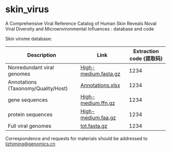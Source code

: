 # skin_virus
A Comprehensive Viral Reference Catalog of Human Skin Reveals Noval Viral Diversity and Microenvironmental Influences : database and code

Skin virome database:

| Description | Link |Extraction code (提取码)|
| -------- | -------- |-------- |
| Nonredundant viral genomes | [High-medium.fasta.gz](http://manpages.ubuntu.com/manpages/cosmic/man1/soap.1.html) |1234|
| Annotations (Taxonomy/Quality/Host) | [Annotations.xlsx](https://pan.baidu.com/s/1oCAn-SmaBP5kMSHWjlwdWg) |1234|
| gene sequences | [High-medium.ffn.gz](http://manpages.ubuntu.com/manpages/cosmic/man1/soap.1.html) |1234|
| protein sequences | [High-medium.faa.gz](http://manpages.ubuntu.com/manpages/cosmic/man1/soap.1.html) |1234|
| Full viral genomes | [tot.fasta.gz](http://manpages.ubuntu.com/manpages/cosmic/man1/soap.1.html) |1234|

Correspondence and requests for materials should be addressed to lizhiming@genomics.cn
